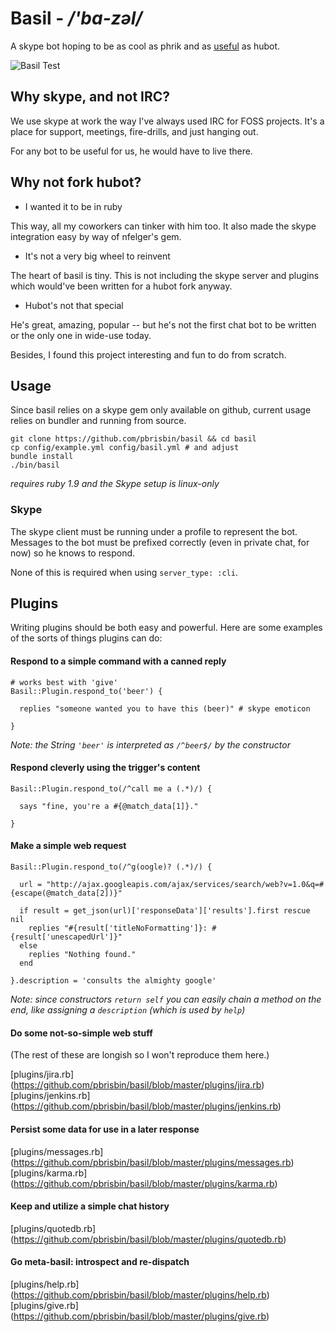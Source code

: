 # Basil - */'ba-zəl/*

A skype bot hoping to be as cool as phrik and as [useful][] as hubot.

[useful]: http://en.wikipedia.org/wiki/Basil_Exposition#Basil_Exposition

![Basil Test](http://pbrisbin.com/static/fileshare/basil_test.png)

## Why skype, and not IRC?

We use skype at work the way I've always used IRC for FOSS projects. 
It's a place for support, meetings, fire-drills, and just hanging out.

For any bot to be useful for us, he would have to live there.

## Why not fork hubot?

* I wanted it to be in ruby

This way, all my coworkers can tinker with him too. It also made the 
skype integration easy by way of nfelger's gem.

* It's not a very big wheel to reinvent

The heart of basil is tiny. This is not including the skype server and 
plugins which would've been written for a hubot fork anyway.

* Hubot's not that special

He's great, amazing, popular -- but he's not the first chat bot to be 
written or the only one in wide-use today.

Besides, I found this project interesting and fun to do from scratch.

## Usage

Since basil relies on a skype gem only available on github, current 
usage relies on bundler and running from source.

    git clone https://github.com/pbrisbin/basil && cd basil
    cp config/example.yml config/basil.yml # and adjust
    bundle install
    ./bin/basil

*requires ruby 1.9 and the Skype setup is linux-only*

### Skype

The skype client must be running under a profile to represent the bot. 
Messages to the bot must be prefixed correctly (even in private chat, 
for now) so he knows to respond.

None of this is required when using `server_type: :cli`.

## Plugins

Writing plugins should be both easy and powerful. Here are some examples 
of the sorts of things plugins can do:

#### Respond to a simple command with a canned reply

~~~ { .ruby }
# works best with 'give'
Basil::Plugin.respond_to('beer') {

  replies "someone wanted you to have this (beer)" # skype emoticon

}
~~~

*Note: the String `'beer'` is interpreted as `/^beer$/` by the 
constructor*

#### Respond cleverly using the trigger's content

~~~ { .ruby }
Basil::Plugin.respond_to(/^call me a (.*)/) {

  says "fine, you're a #{@match_data[1]}."

}
~~~

#### Make a simple web request

~~~ { .ruby }
Basil::Plugin.respond_to(/^g(oogle)? (.*)/) {

  url = "http://ajax.googleapis.com/ajax/services/search/web?v=1.0&q=#{escape(@match_data[2])}"

  if result = get_json(url)['responseData']['results'].first rescue nil
    replies "#{result['titleNoFormatting']}: #{result['unescapedUrl']}"
  else
    replies "Nothing found."
  end

}.description = 'consults the almighty google'
~~~

*Note: since constructors `return self` you can easily chain a method on 
the end, like assigning a `description` (which is used by `help`)*

#### Do some not-so-simple web stuff

(The rest of these are longish so I won't reproduce them here.)

[plugins/jira.rb]    (https://github.com/pbrisbin/basil/blob/master/plugins/jira.rb)
[plugins/jenkins.rb] (https://github.com/pbrisbin/basil/blob/master/plugins/jenkins.rb)

#### Persist some data for use in a later response

[plugins/messages.rb] (https://github.com/pbrisbin/basil/blob/master/plugins/messages.rb)
[plugins/karma.rb]    (https://github.com/pbrisbin/basil/blob/master/plugins/karma.rb)

#### Keep and utilize a simple chat history

[plugins/quotedb.rb] (https://github.com/pbrisbin/basil/blob/master/plugins/quotedb.rb)

#### Go meta-basil: introspect and re-dispatch

[plugins/help.rb] (https://github.com/pbrisbin/basil/blob/master/plugins/help.rb)
[plugins/give.rb] (https://github.com/pbrisbin/basil/blob/master/plugins/give.rb)
